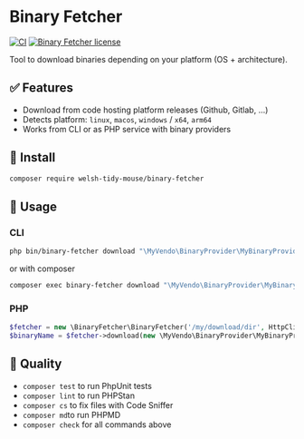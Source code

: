 # Binary Fetcher

[![CI](https://github.com/welsh-tidy-mouse/binary-fetcher/actions/workflows/pipeline.yml/badge.svg)](https://github.com/welsh-tidy-mouse/binary-fetcher/actions/workflows/pipeline.yml)
[![Binary Fetcher license](https://img.shields.io/github/license/welsh-tidy-mouse/binary-fetcher?public)](https://github.com/welsh-tidy-mouse/binary-fetcher/blob/master/LICENSE)

Tool to download binaries depending on your platform (OS + architecture).

## ✅ Features

- Download from code hosting platform releases (Github, Gitlab, ...)
- Detects platform: `linux`, `macos`, `windows` / `x64`, `arm64`
- Works from CLI or as PHP service with binary providers

## 🔧 Install

```bash
composer require welsh-tidy-mouse/binary-fetcher
```

## 🚀 Usage

### CLI

```bash
php bin/binary-fetcher download "\MyVendo\BinaryProvider\MyBinaryProvider" [version] [--dir="/my/download/dir"]
```
or with composer

```bash
composer exec binary-fetcher download "\MyVendo\BinaryProvider\MyBinaryProvider" [version] [--dir="/my/download/dir"]
```

### PHP

```php
$fetcher = new \BinaryFetcher\BinaryFetcher('/my/download/dir', HttpClient::create());
$binaryName = $fetcher->download(new \MyVendo\BinaryProvider\MyBinaryProvider, 'v1.2.13');
```

## 🧪 Quality

- `composer test` to run PhpUnit tests
- `composer lint` to run PHPStan
- `composer cs` to fix files with Code Sniffer
- `composer md`to run PHPMD
- `composer check` for all commands above
